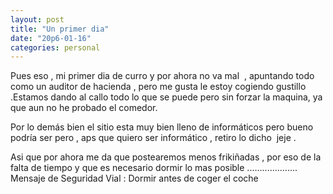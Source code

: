 ```yaml
---
layout: post
title: "Un primer dia"
date: "20p6-01-16"
categories: personal
---
```


Pues eso , mi primer dia de curro y por ahora no va mal  , apuntando todo como un auditor de hacienda , pero me gusta le estoy cogiendo gustillo .Estamos dando al callo todo lo que se puede pero sin forzar la maquina, ya que aun no he probado el comedor.

Por lo demás bien el sitio esta muy bien lleno de informáticos pero bueno podría ser pero , aps que quiero ser informático , retiro lo dicho  jeje .

Asi que por ahora me da que postearemos menos frikiñadas , por eso de la falta de tiempo y que es necesario dormir lo mas posible .................... Mensaje de Seguridad Vial : Dormir antes de coger el coche
